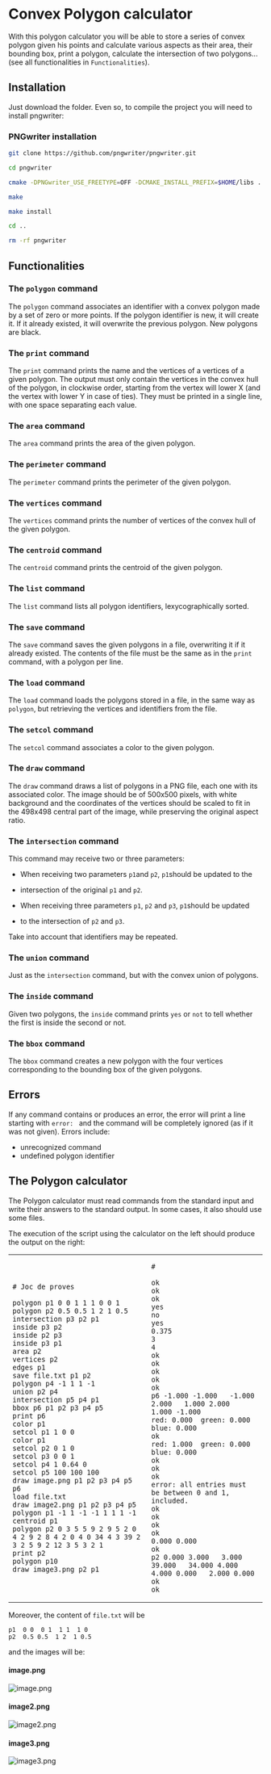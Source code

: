 # Convex Polygon calculator

With this polygon calculator you will be able to store a series of convex polygon given his points and calculate various aspects as their area, their bounding box, print a polygon, calculate the intersection of two polygons... (see all functionalities in ```Functionalities```).

## Installation

Just download the folder. Even so, to compile the project you will need to install pngwriter:

### PNGwriter installation


```bash
git clone https://github.com/pngwriter/pngwriter.git

cd pngwriter

cmake -DPNGwriter_USE_FREETYPE=OFF -DCMAKE_INSTALL_PREFIX=$HOME/libs .

make

make install

cd ..

rm -rf pngwriter
```
## Functionalities

### The `polygon` command

The `polygon` command associates an identifier with a convex polygon made by a set of zero or more points. If the polygon identifier is new, it will create it. If it already existed, it will overwrite the previous polygon. New polygons are black.

### The `print` command

The `print` command prints the name and the vertices of a vertices of a given polygon. The output must only contain the vertices in the convex hull of the polygon, in clockwise order, starting from the vertex will lower X (and the vertex with lower Y in case of ties). They must be printed in a single line, with one space separating each value.

### The `area` command

The `area` command prints the area of the given polygon.

### The `perimeter` command

The `perimeter` command prints the perimeter of the given polygon.

### The `vertices` command

The `vertices` command prints the number of vertices of the convex hull of the given polygon.

### The `centroid` command

The `centroid` command prints the centroid of the given polygon.

### The `list` command

The `list` command lists all polygon identifiers, lexycographically sorted.

### The `save` command

The `save` command saves the given polygons in a file, overwriting it if it already existed. The contents of the file must be the same as in the `print` command, with a polygon per line.

### The `load` command

The `load` command loads the polygons stored in a file, in the same way as `polygon`, but retrieving the vertices and identifiers from the file.

### The `setcol` command

The `setcol` command associates a color to the given polygon.

### The `draw` command

The `draw` command draws a list of polygons in a PNG file, each one with its associated color. The image should be of 500x500 pixels, with white background and the coordinates of the vertices should be scaled to fit in the 498x498 central part of the image, while preserving the original aspect ratio.

### The `intersection` command

This command may receive two or three parameters:

- When receiving two parameters `p1`and `p2`, `p1`should be updated to the
- intersection of the original `p1` and `p2`.

- When receiving three parameters `p1`, `p2` and `p3`, `p1`should be updated
- to the intersection of `p2` and `p3`.

Take into account that identifiers may be repeated.

### The `union` command

Just as the `intersection` command, but with the convex union of polygons.

### The `inside` command

Given two polygons, the `inside` command prints `yes` or `not` to tell whether
the first is inside the second or not.

### The `bbox` command

The `bbox` command creates a new polygon with the four vertices corresponding to the bounding box of the given polygons.

## Errors

If any command contains or produces an error, the error will print a line starting with `error: ` and the command will be completely ignored (as if it was not given). Errors include:

- unrecognized command
- undefined polygon identifier

## The Polygon calculator

The Polygon calculator must read commands from the standard input and write their answers to the standard output. In some cases, it also should use some files.

The execution of the script using the calculator on the left should produce the output on the right:

<table>
<tr>
<td>

```
# Joc de proves

polygon p1 0 0 1 1 1 0 0 1
polygon p2 0.5 0.5 1 2 1 0.5
intersection p3 p2 p1
inside p3 p2
inside p2 p3
inside p3 p1
area p2
vertices p2
edges p1
save file.txt p1 p2
polygon p4 -1 1 1 -1
union p2 p4
intersection p5 p4 p1
bbox p6 p1 p2 p3 p4 p5
print p6
color p1
setcol p1 1 0 0
color p1
setcol p2 0 1 0
setcol p3 0 0 1
setcol p4 1 0.64 0
setcol p5 100 100 100
draw image.png p1 p2 p3 p4 p5 p6
load file.txt
draw image2.png p1 p2 p3 p4 p5
polygon p1 -1 1 -1 -1 1 1 1 -1
centroid p1
polygon p2 0 3 5 5 9 2 9 5 2 0 4 2 9 2 8 4 2 0 4 0 34 4 3 39 2 3 2 5 9 2 12 3 5 3 2 1
print p2
polygon p10
draw image3.png p2 p1
```

</td>
<td>

```
#

ok
ok
ok
yes
no
yes
0.375
3
4
ok
ok
ok
ok
ok
p6 -1.000 -1.000   -1.000 2.000   1.000 2.000   1.000 -1.000
red: 0.000  green: 0.000  blue: 0.000
ok
red: 1.000  green: 0.000  blue: 0.000
ok
ok
ok
error: all entries must be between 0 and 1, included.
ok
ok
ok
ok
0.000 0.000
ok
p2 0.000 3.000   3.000 39.000   34.000 4.000   4.000 0.000   2.000 0.000
ok
ok

```

</td>
</tr>
</table>

Moreover, the content of `file.txt` will be

```
p1  0 0  0 1  1 1  1 0
p2  0.5 0.5  1 2  1 0.5
```

and the images will be:

#### image.png

![image.png](image.png)


#### image2.png

![image2.png](image2.png)


#### image3.png

![image3.png](image3.png)

